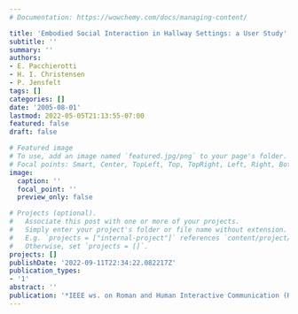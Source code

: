 ```yaml
---
# Documentation: https://wowchemy.com/docs/managing-content/

title: 'Embodied Social Interaction in Hallway Settings: a User Study'
subtitle: ''
summary: ''
authors:
- E. Pacchierotti
- H. I. Christensen
- P. Jensfelt
tags: []
categories: []
date: '2005-08-01'
lastmod: 2022-05-05T21:13:55-07:00
featured: false
draft: false

# Featured image
# To use, add an image named `featured.jpg/png` to your page's folder.
# Focal points: Smart, Center, TopLeft, Top, TopRight, Left, Right, BottomLeft, Bottom, BottomRight.
image:
  caption: ''
  focal_point: ''
  preview_only: false

# Projects (optional).
#   Associate this post with one or more of your projects.
#   Simply enter your project's folder or file name without extension.
#   E.g. `projects = ["internal-project"]` references `content/project/deep-learning/index.md`.
#   Otherwise, set `projects = []`.
projects: []
publishDate: '2022-09-11T22:34:22.082217Z'
publication_types:
- '1'
abstract: ''
publication: '*IEEE ws. on Roman and Human Interactive Communication (ROMAN)*'
---
```

